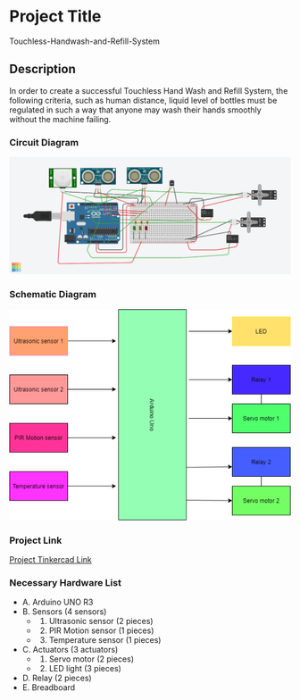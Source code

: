 # Project Title

Touchless-Handwash-and-Refill-System

## Description

In order to create a successful Touchless Hand Wash and Refill System, the 
following criteria, such as human distance, liquid level of bottles must be 
regulated in such a way that anyone may wash their hands smoothly without 
the machine failing.

### Circuit Diagram

![Circuit Diagram](https://github.com/Rony-dot/Touchless-Handwash-and-Refill-System/blob/main/Touchless%20Handwash.png)

### Schematic Diagram

![Project Schematic Diagram](https://github.com/Rony-dot/Touchless-Handwash-and-Refill-System/blob/main/project%20schematic.png)

### Project Link

[Project Tinkercad Link](https://www.tinkercad.com/things/fbTCX6CvjIo-touchless-handwash/editel)

### Necessary Hardware List

* A. Arduino UNO R3 
* B. Sensors (4 sensors)
  * 1. Ultrasonic sensor (2 pieces)
  * 2. PIR Motion sensor (1 pieces)
  * 3. Temperature sensor (1 pieces)
* C. Actuators (3 actuators)
  * 1. Servo motor (2 pieces)
  * 2. LED light (3 pieces)
* D. Relay (2 pieces)
* E. Breadboard
